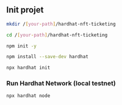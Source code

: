 
## Init projet

```bash
mkdir /[your-path]/hardhat-nft-ticketing
```

```bash
cd /[your-path]/hardhat-nft-ticketing
```

```bash
npm init -y
```

```bash
npm install --save-dev hardhat
```

```bash
npx hardhat init
```


### Run Hardhat Network (local testnet)
```bash
npx hardhat node
```
